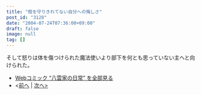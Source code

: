 ```yaml
---
title: "橙を守りきれてない自分への悔しさ"
post_id: "3128"
date: "2004-07-24T07:36:00+09:00"
draft: false
image: null
tag: []
---
```


そして怒りは体を傷つけられた魔法使いより部下を何とも思っていない主へと向けられた。

* [Webコミック “八雲家の日常” を全部見る](/tag/yakumo-family?order=ASC)
* <[前へ](/3127) | [次へ>](/3129)
